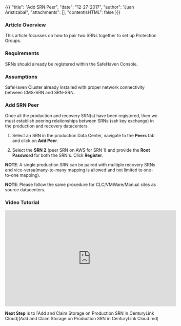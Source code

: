 {{{
  "title": "Add SRN Peer",
  "date": "12-27-2017",
  "author": "Juan Aristizabal",
  "attachments": [],
  "contentIsHTML": false
}}}

### Article Overview
This article focusses on how to pair two SRNs together to set up Protection Groups.

### Requirements
SRNs should already be registered within the SafeHaven Console.

### Assumptions
SafeHaven Cluster already installed with proper network connectivity between CMS-SRN and SRN-SRN.

### Add SRN Peer
Once all the production and recovery SRN(s) have been registered, then we must establish peering relationships between SRNs (ssh key exchange) in the production and recovery datacenters.

1. Select an SRN in the production Data Center, navigate to the **Peers** tab and click on **Add Peer**.

2. Select the **SRN 2** (peer SRN on AWS for SRN 1) and provide the **Root Password** for both the SRN's. Click **Register**.

**NOTE**: A single production SRN can be paired with multiple recovery SRNs and vice-versa(many-to-many mapping is allowed and not limited to one-to-one mapping).

**NOTE**: Please follow the same procedure for CLC/VMWare/Manual sites as source datacenters. 

### Video Tutorial
<p>
<iframe width="560" height="315" src="https://www.youtube.com/embed/wtTgkhxLNGw" frameborder="0" gesture="media" allow="encrypted-media" allowfullscreen></iframe>
</p>

**Next Step** is to [Add and Claim Storage on Production SRN in CenturyLink Cloud](Add and Claim Storage on Production SRN in CenturyLink Cloud.md)
